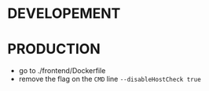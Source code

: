 # DEVELOPEMENT

# PRODUCTION

- go to ./frontend/Dockerfile
- remove the flag on the `CMD` line `--disableHostCheck true`
